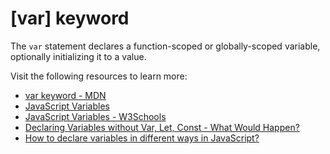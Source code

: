 # [var] keyword

The `var` statement declares a function-scoped or globally-scoped variable, optionally initializing it to a value.

Visit the following resources to learn more:

- [var keyword - MDN](https://developer.mozilla.org/en-US/docs/Web/JavaScript/Reference/Statements/var)
- [JavaScript Variables](https://javascript.info/variables)
- [JavaScript Variables - W3Schools](https://www.w3schools.com/js/js_variables.asp)
- [Declaring Variables without Var, Let, Const - What Would Happen?](https://www.youtube.com/watch?v=6UAKBYpUC-Y)
- [How to declare variables in different ways in JavaScript?](https://www.geeksforgeeks.org/how-to-declare-variables-in-different-ways-in-javascript/)
